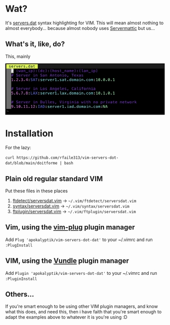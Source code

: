 # Wat?
It's [servers.dat](http://code.svn.wordpress.org/servermattic/etc/servers.dat) syntax highlighting for VIM.  This will mean almost nothing to almost everybody... because almost nobody uses [Servermattic](http://code.svn.wordpress.org/servermattic/) but us...

## What's it, like, do?

This, mainly

![example](example.png)

# Installation

For the lazy:

`curl https://github.com/rfaile313/vim-servers-dot-dat/blob/main/doitforme | bash`

## Plain old regular standard VIM

Put these files in these places

1. [ftdetect/serversdat.vim](ftdetect/serversdat.vim) -> `~/.vim/ftdetect/serversdat.vim `
2. [syntax/serversdat.vim](syntax/serversdat.vim) -> `~/.vim/syntax/serversdat.vim`
3. [ftplugin/serversdat.vim](ftplugin/serversdat.vim) -> `~/.vim/ftplugin/serversdat.vim`

## Vim, using the [vim-plug](https://github.com/junegunn/vim-plug) plugin manager

Add `Plug 'apokalyptik/vim-servers-dot-dat'` to your ~/.vimrc and run `:PlugInstall`

## VIM, using the [Vundle](https://github.com/VundleVim/Vundle.vim) plugin manager

Add `Plugin 'apokalyptik/vim-servers-dot-dat'` to your ~/.vimrc and run `:PluginInstall`

## Others...

If you're smart enough to be using other VIM plugin managers, and know what this does, and need this, then i have faith that you're smart enough to adapt the examples above to whatever it is you're using :D
